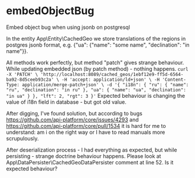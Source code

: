 # embedObjectBug
Embed object bug when using jsonb on postgresql

In the entity App\Entity\CachedGeo we store translations of the regions in postgres jsonb format, 
e.g. {"ua": {"name": "some name", "declination": "in name"}}.

All methods work perfectly, but method "patch" gives strange behaviour.
While updating embedded json (by patch method) - nothing happens.
`
curl -X 'PATCH' \
  'http://localhost:8089/cached_geos/1ebf12e9-ff5d-6564-ba92-8d5ceeb93c2a' \
  -H 'accept: application/ld+json' \
  -H 'Content-Type: application/merge-patch+json' \
  -d '{
  "i18n": {
    "ru": {
      "name": "ru",
      "declination": "in ru"
    },
    "ua": {
      "name": "ua",
      "declination": "in ua"
    }
  },
  "lft": 2,
  "rgt": 3
}'
` 
Expected behaviour is changing the value of i18n field in database - but got old value.

After digging, I've found solution, but according to bugs https://github.com/api-platform/core/issues/4293 and https://github.com/api-platform/core/pull/1534 
it is hard for me to understand: am i on the right way or I have to read manuals more scrupulously.

After deserialization process - I had everything as expected, but while persisting - strange doctrine behaviour happens. 
Please look at App\DataPersister\CachedGeoDataPersister comment at line 52. Is it expected behaviour? 
